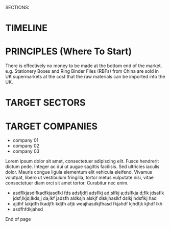 SECTIONS:
# TIMELINE
# PRINCIPLES (Where To Start)
There is effectively no money to be made at the bottom end of the market. e.g. Stationery Boxes and Ring Binder Files (RBFs) from China are sold in UK supermarkets at the cost that the raw materials can be imported into the UK.
# TARGET SECTORS

# TARGET COMPANIES

 - company 01
 - company 02
 - company 03

Lorem ipsum dolor sit amet, consectetuer adipiscing elit. Fusce hendrerit dictum pede. Integer ac dui ut augue sagittis facilisis. Sed ultricies iaculis dolor. Mauris congue ligula elementum elit vehicula eleifend. Vivamus volutpat, libero ut vestibulum fringilla, tortor metus vulputate nisi, vitae consectetuer diam orci sit amet tortor. Curabitur nec enim.

- asdflkjasdlfkadfkjasdfkl fds adsfjdfj adsflkj ad;slfkj a;dslfkja d;flk jdsaflk jdsf;lkjd;lkds;j da;lkf jadsfh aldksjh alskjf dlskjhaslkf dslkj hdsflkj had
- ajdhf lakjdfh lkadjfh kdjfh afjk weajhasdkjfhasd fkjahdf kjhdfjk kjhdf lkh
- asdfhfdkjahsd

End of page
